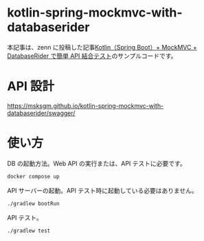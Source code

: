 # kotlin-spring-mockmvc-with-databaserider

本記事は、zenn に投稿した記事[Kotlin（Spring Boot）+ MockMVC + DatabaseRider で簡単 API 結合テスト](https://zenn.dev/msksgm/articles/20221111kotlin-spring-mockmvc-with-databaserider)のサンプルコードです。

# API 設計

https://msksgm.github.io/kotlin-spring-mockmvc-with-databaserider/swagger/

# 使い方

DB の起動方法。Web API の実行または、API テストに必要です。

```bash
docker compose up
```

API サーバーの起動。API テスト時に起動している必要はありません。

```bash
./gradlew bootRun
```

API テスト。

```bash
./gradlew test
```
